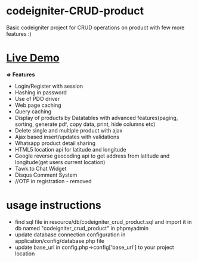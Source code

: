 # codeigniter-CRUD-product
Basic codeigniter project for CRUD operations on product with few more features :)  
# [Live Demo](https://happysolutions.000webhostapp.com/codeigniter-CRUD-product/)  
**=> Features**
* Login/Register with session  
* Hashing in password  
* Use of PDO driver  
* Web page caching  
* Query caching  
* Display of products by Datatables with advanced features(paging, sorting, generate pdf, copy data, print, hide columns etc)  
* Delete single and multiple product with ajax
* Ajax based insert/updates with validations  
* Whatsapp product detail sharing
* HTML5 location api for latitude and longitude  
* Google reverse geocoding api to get address from latitude and longitude(get users current location)  
* Tawk.to Chat Widget  
* Disqus Comment System  
* //OTP in registration - removed  

# usage instructions
* find sql file in resource/db/codeigniter_crud_product.sql and import it in db named "codeigniter_crud_product" in phpmyadmin  
* update database connection configuration in application/config/database.php file  
* update base_url in config.php->config['base_url'] to your project location  
